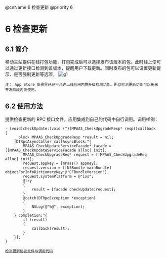@cnName 6 检查更新
@priority 6

# 6 检查更新

## 6.1 简介

移动主站提供在线打包功能，打包完成后可以选择发布该版本的包。此时线上便可以通过更新接口检测到该版本，提醒用户下载更新。同时发布的包可以设置更新提示、是否强制更新等选项。
![g1](https://t.alipayobjects.com/images/rmsweb/T1a88hXk8jXXXXXXXX.png)

`注： App Store 条例里已经不允许上线应用内置升级检测功能。所以检测更新功能可以用来开发阶段内测使用。`

## 6.2 使用方法

提供检查更新的 RPC 接口文件，应用集成到自己的代码中自行调用。调用样例：
```
- (void)checkUpdate:(void (^)(MPAAS_CheckUpgradeResp* resp))callback
{
    __block MPAAS_CheckUpgradeResp *result = nil;
    [DTRpcAsyncCaller callAsyncBlock:^{
        MPAAS_CheckUpdateServiceFacade* facade = [[MPAAS_CheckUpdateServiceFacade alloc] init];
        MPAAS_CheckUpgradeReq* request = [[MPAAS_CheckUpgradeReq alloc] init];
        request.appkey = [mPaas() appKey];
        request.version = [[NSBundle mainBundle] objectForInfoDictionaryKey:@"CFBundleVersion"];
        request.systemPlatform = @"ios";
        @try
        {
            result = [facade checkUpdate:request];
        }
        @catch(DTRpcException *exception)
        {
            NSLog(@"%@", exception);
        }
    } completion:^{
        if (result)
        {
            callback(result);
        }
    }];
}
```
[`检测更新协议文件与调用代码`](https://t.alipayobjects.com/L1/92/1059/1441875546401.zip)